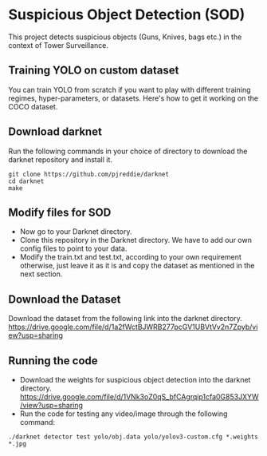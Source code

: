 # Suspicious Object Detection (SOD)
This project detects suspicious objects (Guns, Knives, bags etc.) in the context of Tower Surveillance.

## Training YOLO on custom dataset
You can train YOLO from scratch if you want to play with different training regimes, hyper-parameters, or datasets. Here's how to get it working on the COCO dataset.

## Download darknet
Run the following commands in your choice of directory to download the darknet repository and install it.

```
git clone https://github.com/pjreddie/darknet
cd darknet
make
```

## Modify files for SOD
* Now go to your Darknet directory. 
* Clone this repository in the Darknet directory. We have to add our own config files to point to your data. 
* Modify the train.txt and test.txt, according to your own requirement otherwise, just leave it as it is and copy the dataset as mentioned in the next section. 

## Download the Dataset
Download the dataset from the following link into the darknet directory. 
https://drive.google.com/file/d/1a2fWctBJWRB277pcGV1UBVtVv2n7Zpyb/view?usp=sharing

## Running the code
* Download the weights for suspicious object detection into the darknet directory.
https://drive.google.com/file/d/1VNk3oZ0qS_bfCAgrqip1cfa0G853JXYW/view?usp=sharing
* Run the code for testing any video/image through the following command:

```./darknet detector test yolo/obj.data yolo/yolov3-custom.cfg *.weights *.jpg```
